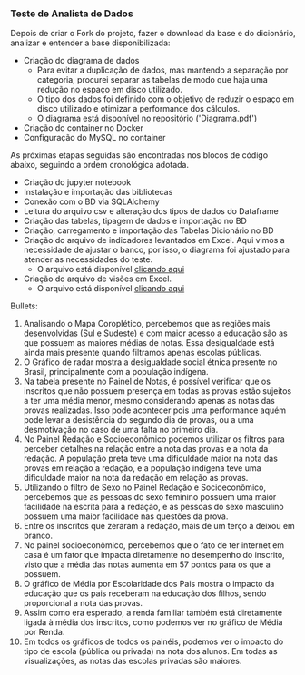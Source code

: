 ### Teste de Analista de Dados

Depois de criar o Fork do projeto, fazer o download da base e do dicionário, analizar e entender a base disponibilizada:
- Criação do diagrama de dados
    - Para evitar a duplicação de dados, mas mantendo a separação por categoria, procurei separar as tabelas de modo que haja uma redução no espaço em disco utilizado. 
    - O tipo dos dados foi definido com o objetivo de reduzir o espaço em disco utilizado e otimizar a performance dos cálculos.
    - O diagrama está disponível no repositório ('Diagrama.pdf')
- Criação do container no Docker
- Configuração do MySQL no container

As próximas etapas seguidas são encontradas nos blocos de código abaixo, seguindo a ordem cronológica adotada.
- Criação do jupyter notebook
- Instalação e importação das bibliotecas
- Conexão com o BD via SQLAlchemy
- Leitura do arquivo csv e alteração dos tipos de dados do Dataframe
- Criação das tabelas, tipagem de dados e importação no BD
- Criação, carregamento e importação das Tabelas Dicionário no BD
- Criação do arquivo de indicadores levantados em Excel. Aqui vimos a necessidade de ajustar o banco, por isso, o diagrama foi ajustado para atender as necessidades do teste.
    - O arquivo está disponível [clicando aqui](https://docs.google.com/spreadsheets/d/1de-xZhzdkAc_e99nKchbXzaJc1hEG4fH/edit?usp=sharing&ouid=103709149943287631455&rtpof=true&sd=true)
- Criação do arquivo de visões em Excel.
    - O arquivo está disponível [clicando aqui](https://docs.google.com/spreadsheets/d/1-msRg5k1M1YlXqOCOGfH4E_ZLjU3hK5e/edit?usp=sharing&ouid=103709149943287631455&rtpof=true&sd=true)

Bullets:
1.	Analisando o Mapa Coroplético, percebemos que as regiões mais desenvolvidas (Sul e Sudeste) e com maior acesso a educação são as que possuem as maiores médias de notas. Essa desigualdade está ainda mais presente quando filtramos apenas escolas públicas.
2.	O Gráfico de radar mostra a desigualdade social étnica presente no Brasil, principalmente com a população indígena.
3.	Na tabela presente no Painel de Notas, é possível verificar que os inscritos que não possuem presença em todas as provas estão sujeitos a ter uma média menor, mesmo considerando apenas as notas das provas realizadas. Isso pode acontecer pois uma performance aquém pode levar a desistência do segundo dia de provas, ou a uma desmotivação no caso de uma falta no primeiro dia.
4.	 No Painel Redação e Socioeconômico podemos utilizar os filtros para perceber detalhes na relação entre a nota das provas e a nota da redação. A população preta teve uma dificuldade maior na nota das provas em relação a redação, e a população indígena teve uma dificuldade maior na nota da redação em relação as provas.
5.	Utilizando o filtro de Sexo no Painel Redação e Socioeconômico, percebemos que as pessoas do sexo feminino possuem uma maior facilidade na escrita para a redação, e as pessoas do sexo masculino possuem uma maior facilidade nas questões da prova.
6.	Entre os inscritos que zeraram a redação, mais de um terço a deixou em branco.
7.	 No painel socioeconômico, percebemos que o fato de ter internet em casa é um fator que impacta diretamente no desempenho do inscrito, visto que a média das notas aumenta em 57 pontos para os que a possuem.
8.	O gráfico de Média por Escolaridade dos Pais mostra o impacto da educação que os pais receberam na educação dos filhos, sendo proporcional a nota das provas.
9.	Assim como era esperado, a renda familiar também está diretamente ligada à média dos inscritos, como podemos ver no gráfico de Média por Renda.
10.	Em todos os gráficos de todos os painéis, podemos ver o impacto do tipo de escola (pública ou privada) na nota dos alunos. Em todas as visualizações, as notas das escolas privadas são maiores.
